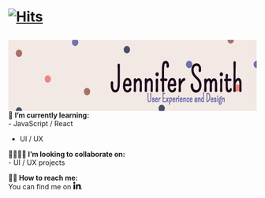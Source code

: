 # <div align="left">[![Hits](https://hits.seeyoufarm.com/api/count/incr/badge.svg?url=https%3A%2F%2Fgithub.com%2FJenniferSmith007&count_bg=%2358435C&title_bg=%23D9ADF1&icon=&icon_color=%23EBE7E7&title=Views&edge_flat=false)](https://hits.seeyoufarm.com)</div>

## <div align="center"><img align="left" src="images/Linkedin-5.png" width="900px" height="144px"></div><br>

<br><div><div align="left"><p> 🌱 <b>I’m currently learning:</b><br> - JavaScript / React <br>

- UI / UX <p>

<div align="left"><p><b> 🤜🏽🤛🏽 I’m looking to collaborate on:</b><br> - UI / UX projects 
  </div>

<div align="left"><p><b> 🤳🏽 How to reach me: </b><br> You can find me on  <a href="https://www.linkedin.com/in/jennifer-smith-14a8361b7/"><img src="images/linkedin-16.png" width="15px" height="15px"/></a>.
 </div>

</div>

 <div>
<!--
**JenniferSmith007/JenniferSmith007** is a ✨ _special_ ✨ repository because its `README.md` (this file) appears on your GitHub profile.

Here are some ideas to get you started:

- 🔭 I’m currently working on ...
- 🌱 I’m currently learning ...
- 👯 I’m looking to collaborate on ...
- 🤔 I’m looking for help with ...
- 💬 Ask me about ...
- 📫 How to reach me: ...
- 😄 Pronouns: ...
- ⚡ Fun fact: ...
  -->
